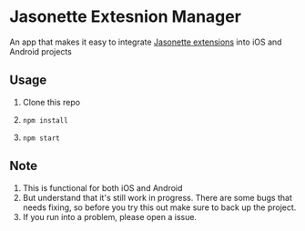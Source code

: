 # Jasonette Extesnion Manager 

An app that makes it easy to integrate [Jasonette extensions](http://docs.jasonette.com/advanced/#extension) into iOS and Android projects

## Usage

1. Clone this repo

2. `npm install`

3. `npm start`

## Note

1. This is functional for both iOS and Android
2. But understand that it's still work in progress. There are some bugs that needs fixing, so before you try this out make sure to back up the project.
3. If you run into a problem, please open a issue.
